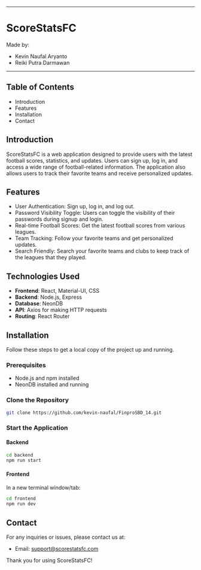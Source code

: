 ------------------------------------------------------------------------------------------------
# ScoreStatsFC
Made by:
- Kevin Naufal Aryanto
- Reiki Putra Darmawan
------------------------------------------------------------------------------------------------
## Table of Contents
- Introduction
- Features
- Installation
- Contact

## Introduction
ScoreStatsFC is a web application designed to provide users with the latest football scores, statistics, and updates. Users can sign up, log in, and access a wide range of football-related information. The application also allows users to track their favorite teams and receive personalized updates.

## Features
- User Authentication: Sign up, log in, and log out.
- Password Visibility Toggle: Users can toggle the visibility of their passwords during signup and login.
- Real-time Football Scores: Get the latest football scores from various leagues.
- Team Tracking: Follow your favorite teams and get personalized updates.
- Search Friendly: Search your favorite teams and clubs to keep track of the leagues that they played.

## Technologies Used
- **Frontend**: React, Material-UI, CSS
- **Backend**: Node.js, Express
- **Database**: NeonDB
- **API**: Axios for making HTTP requests
- **Routing**: React Router

## Installation
Follow these steps to get a local copy of the project up and running.

### Prerequisites
- Node.js and npm installed
- NeonDB installed and running

### Clone the Repository
```bash
git clone https://github.com/kevin-naufal/FinproSBD_14.git
```

### Start the Application
#### Backend
```bash
cd backend
npm run start
```

#### Frontend
In a new terminal window/tab:
```bash
cd frontend
npm run dev
```

## Contact
For any inquiries or issues, please contact us at:
- Email: support@scorestatsfc.com

Thank you for using ScoreStatsFC!
